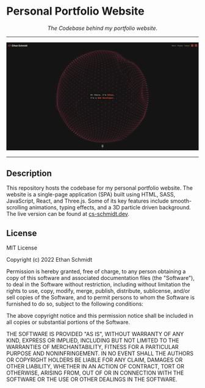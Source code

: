 # Personal Portfolio Website

<p align="center"><i>The Codebase behind my portfolio website.</i><p>

---

<img src="./src/assets/images/portfolio-website-screenshot.png" alt="Screenshot of website." />

---

## Description

This repository hosts the codebase for my personal portfolio website. The
website is a single-page application (SPA) built using HTML, SASS, JavaScript,
React, and Three.js. Some of its key features include smooth-scrolling
animations, typing effects, and a 3D particle driven background. The live
version can be found at [cs-schmidt.dev](https://cs-schmidt.dev).

## License

MIT License

Copyright (c) 2022 Ethan Schmidt

Permission is hereby granted, free of charge, to any person obtaining a copy of
this software and associated documentation files (the "Software"), to deal in
the Software without restriction, including without limitation the rights to
use, copy, modify, merge, publish, distribute, sublicense, and/or sell copies of
the Software, and to permit persons to whom the Software is furnished to do so,
subject to the following conditions:

The above copyright notice and this permission notice shall be included in all
copies or substantial portions of the Software.

THE SOFTWARE IS PROVIDED "AS IS", WITHOUT WARRANTY OF ANY KIND, EXPRESS OR
IMPLIED, INCLUDING BUT NOT LIMITED TO THE WARRANTIES OF MERCHANTABILITY, FITNESS
FOR A PARTICULAR PURPOSE AND NONINFRINGEMENT. IN NO EVENT SHALL THE AUTHORS OR
COPYRIGHT HOLDERS BE LIABLE FOR ANY CLAIM, DAMAGES OR OTHER LIABILITY, WHETHER
IN AN ACTION OF CONTRACT, TORT OR OTHERWISE, ARISING FROM, OUT OF OR IN
CONNECTION WITH THE SOFTWARE OR THE USE OR OTHER DEALINGS IN THE SOFTWARE.
